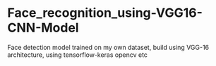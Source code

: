 # Face_recognition_using-VGG16-CNN-Model
Face detection model trained on my own dataset, build using VGG-16  architecture, using tensorflow-keras opencv etc
